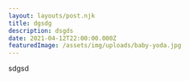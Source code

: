 ```yaml
---
layout: layouts/post.njk
title: dgsdg
description: dsgds
date: 2021-04-12T22:00:00.000Z
featuredImage: /assets/img/uploads/baby-yoda.jpg
---
```

sdgsd